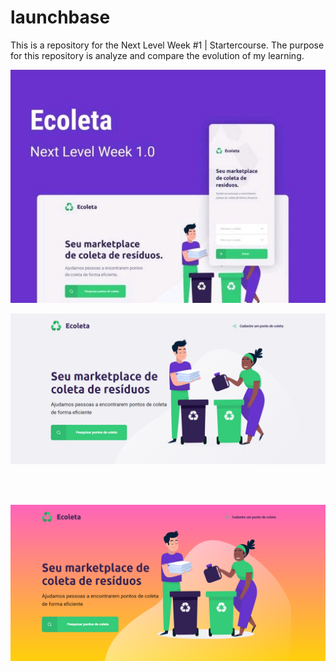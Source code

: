# launchbase
This is a repository for the Next Level Week #1 | Startercourse.
The purpose for this repository is analyze and compare the evolution of my learning.


<p align="center">
  <img src="03.jpeg" >
</p>
<p align="center">
  <img src="01.PNG" >
</p>
<br>
<br>
<p align="center">
  <img src="02.PNG" >
</p>

